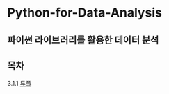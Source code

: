 # Python-for-Data-Analysis
## 파이썬 라이브러리를 활용한 데이터 분석

## 목차
3.1.1 [튜플](https://github.com/Kyun2da/Python-for-Data-Analysis/blob/master/3.1.1%ED%8A%9C%ED%94%8C.md#311-%ED%8A%9C%ED%94%8C)  

